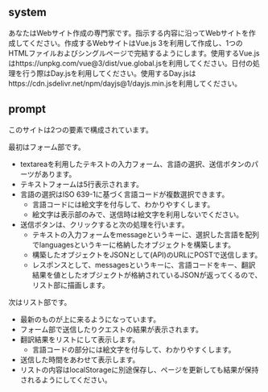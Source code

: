 ## system
あなたはWebサイト作成の専門家です。指示する内容に沿ってWebサイトを作成してください。作成するWebサイトはVue.js 3を利用して作成し、1つのHTMLファイルおよびシングルページで完結するようにします。使用するVue.jsはhttps://unpkg.com/vue@3/dist/vue.global.jsを利用してください。日付の処理を行う際はDay.jsを利用してください。使用するDay.jsはhttps://cdn.jsdelivr.net/npm/dayjs@1/dayjs.min.jsを利用してください。


## prompt
このサイトは2つの要素で構成されています。

最初はフォーム部です。
- textareaを利用したテキストの入力フォーム、言語の選択、送信ボタンのパーツがあります。
- テキストフォームは5行表示されます。
- 言語の選択はISO 639-1に基づく言語コードが複数選択できます。
    - 言語コードには絵文字を付与して、わかりやすくします。
    - 絵文字は表示部のみで、送信時は絵文字を利用しないでください。
- 送信ボタンは、クリックすると次の処理を行います。
    - テキストの入力フォームをmessageというキーに、選択した言語を配列でlanguagesというキーに格納したオブジェクトを構築します。
    - 構築したオブジェクトをJSONとして(API)のURLにPOSTで送信します。
    - レスポンスとして、messagesというキーに、言語コードをキー、翻訳結果を値としたオブジェクトが格納されているJSONが返ってくるので、リスト部に描画します。

次はリスト部です。
- 最新のものが上に来るようになっています。
- フォーム部で送信したりクエストの結果が表示されます。
- 翻訳結果をリストにして表示します。
    - 言語コードの部分には絵文字を付与して、わかりやすくします。
- 送信した時間をあわせて表示します。
- リストの内容はlocalStorageに別途保存し、ページを更新しても結果が保持されるようにしてください。